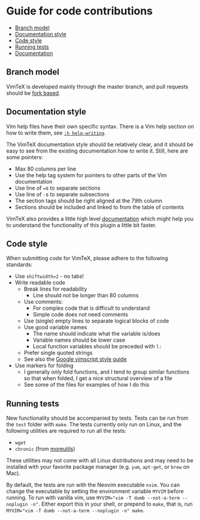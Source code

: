 # Guide for code contributions

<!-- START doctoc generated TOC please keep comment here to allow auto update -->

- [Branch model](#branch-model)
- [Documentation style](#documentation-style)
- [Code style](#code-style)
- [Running tests](#running-tests)
- [Documentation](#documentation)

<!-- END doctoc generated TOC please keep comment here to allow auto update -->

## Branch model

VimTeX is developed mainly through the master branch, and pull requests should
be [fork based](https://help.github.com/articles/using-pull-requests/).

## Documentation style

Vim help files have their own specific syntax. There is a Vim help section on
how to write them, see [`:h help-writing`](http://vimdoc.sourceforge.net/htmldoc/helphelp.html#help-writing).

The VimTeX documentation style should be relatively clear, and it should be
easy to see from the existing documentation how to write it. Still, here are
some pointers:

- Max 80 columns per line
- Use the help tag system for pointers to other parts of the Vim documentation
- Use line of `=`s to separate sections
- Use line of `-`s to separate subsections
- The section tags should be right aligned at the 79th column
- Sections should be included and linked to from the table of contents

VimTeX also provides a little high level [documentation](./DOCUMENTATION.md)
which might help you to understand the functionality of this plugin a little bit
faster.

## Code style

When submitting code for VimTeX, please adhere to the following standards:

- Use `shiftwidth=2` - no tabs!
- Write readable code
  - Break lines for readability
    - Line should not be longer than 80 columns
  - Use comments:
    - For complex code that is difficult to understand
    - Simple code does not need comments
  - Use (single) empty lines to separate logical blocks of code
  - Use good variable names
    - The name should indicate what the variable is/does
    - Variable names should be lower case
    - Local function variables should be preceded with `l:`
  - Prefer single quoted strings
  - See also the [Google vimscript style
    guide](https://google.github.io/styleguide/vimscriptguide.xml)
- Use markers for folding
  - I generally only fold functions, and I tend to group similar functions so
    that when folded, I get a nice structural overview of a file
  - See some of the files for examples of how I do this

## Running tests

New functionality should be accompanied by tests. Tests can be run from the
`test` folder with `make`. The tests currently only run on Linux, and the
following utilities are required to run all the tests:

- `wget`
- `chronic` (from [moreutils](https://joeyh.name/code/moreutils/))

These utilities may not come with all Linux distributions and may need to be
installed with your favorite package manager (e.g. `yum`, `apt-get`, or `brew`
on Mac).

By default, the tests are run with the Neovim executable `nvim`. You can change
the executable by setting the environment variable `MYVIM` before running. To
run with vanilla vim, use `MYVIM="vim -T dumb --not-a-term --noplugin -n"`.
Either export this in your shell, or prepend to `make`, that is, run
`MYVIM="vim -T dumb --not-a-term --noplugin -n" make`.
